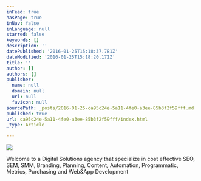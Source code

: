 ```yaml
---
inFeed: true
hasPage: true
inNav: false
inLanguage: null
starred: false
keywords: []
description: ''
datePublished: '2016-01-25T15:18:37.781Z'
dateModified: '2016-01-25T15:18:20.171Z'
title: ''
author: []
authors: []
publisher:
  name: null
  domain: null
  url: null
  favicon: null
sourcePath: _posts/2016-01-25-ca95c24e-5a11-4fe0-a3ee-85b3f2f59fff.md
published: true
url: ca95c24e-5a11-4fe0-a3ee-85b3f2f59fff/index.html
_type: Article

---
```

![](https://the-grid-user-content.s3-us-west-2.amazonaws.com/b17b90ae-ed5b-4592-baa8-06e29e570df5.png)

Welcome to a Digital Solutions agency that specialize in cost effective SEO, SEM, SMM, Branding, Planning, Content, Automation, Programmatic, Metrics, Purchasing and Web&App Development